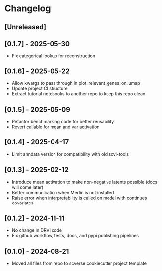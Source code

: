 # Changelog

## [Unreleased]

## [0.1.7] - 2025-05-30

- Fix categorical lookup for reconstruction

## [0.1.6] - 2025-05-22

- Allow kwargs to pass through in plot_relevant_genes_on_umap
- Update project CI structure
- Extract tutorial notebooks to another repo to keep this repo clean

## [0.1.5] - 2025-05-09

- Refactor benchmarking code for better reusability
- Revert callable for mean and var activation

## [0.1.4] - 2025-04-17

- Limit anndata version for compatibility with old scvi-tools

## [0.1.3] - 2025-02-12

- Introduce mean activation to make non-negative latents possible (docs will come later)
- Better communication when Merlin is not installed
- Raise error when interpretability is called on model with continues covariates

## [0.1.2] - 2024-11-11

- No change in DRVI code
- Fix github workflow, tests, docs, and pypi publishing pipelines

## [0.1.0] - 2024-08-21

- Moved all files from repo to scverse cookiecutter project template
